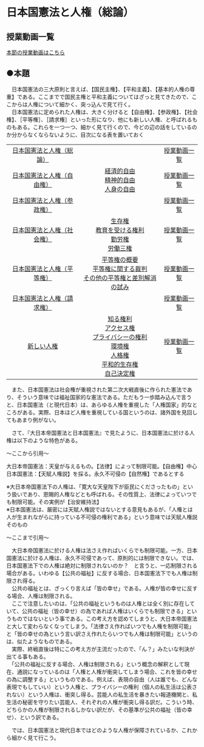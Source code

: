 # 日本国憲法と人権（総論）  
  
## 授業動画一覧
[本節の授業動画はこちら](LIST.md#日本国憲法と人権総論)  

## ●本題
　日本国憲法の三大原則と言えば、【国民主権】、【平和主義】、【基本的人権の尊重】である。ここまでで国民主権と平和主義についてはざっと見てきたので、ここからは人権について細かく、突っ込んで見て行く。  
　日本国憲法に定められた人権は、大きく分けると【自由権】、【参政権】、【社会権】、［平等権］、［請求権］といった形になり、他にも新しい人権、と呼ばれるものもある。これらを一つ一つ、細かく見て行くので、今どの辺の話をしているのか分からなくならないように、目次になる表を置いておく  
  
||||
|:----:|:----:|:----:|
|[日本国憲法と人権（総論）](02_04.md)||[授業動画一覧](LIST.md#日本国憲法と人権総論)|
|[日本国憲法と人権（自由権）](02_05.md)|[経済的自由](02_05.md#●経済的自由)<br>[精神的自由](02_05.md#●精神的自由)<br>[人身の自由](02_05.md#●人身の自由)|[授業動画一覧](LIST.md#日本国憲法と人権自由権)|
|[日本国憲法と人権（参政権）](02_06.md)||[授業動画一覧](LIST.md#日本国憲法と人権参政権)|
|[日本国憲法と人権（社会権）](02_07.md)|[生存権](02_07.md#●生存権)<br>[教育を受ける権利](02_07.md#●教育を受ける権利)<br>[勤労権](02_07.md#●勤労権)<br>[労働三権](02_07.md#●労働三権)|[授業動画一覧](LIST.md#日本国憲法と人権社会権)|
|[日本国憲法と人権（平等権）](02_08.md)|[平等権の概要](02_08.md#●平等権の概要)<br>[平等権に関する裁判](02_08.md#●平等権に関する裁判)<br>[その他の平等権と差別解消の試み](02_08.md#●その他の平等権と差別解消の試み)|[授業動画一覧](LIST.md#日本国憲法と人権平等権)|
|[日本国憲法と人権（請求権）](02_09.md)||[授業動画一覧](LIST.md#日本国憲法と人権請求権)|
|[新しい人権](02_10.md)|[知る権利](02_10.md#●知る権利)<br>[アクセス権](02_10.md#●アクセス権)<br>[プライバシーの権利](02_10.md#●プライバシーの権利)<br>[環境権](02_10.md#●環境権)<br>[人格権](02_10.md#●人格権)<br>[平和的生存権](02_10.md#●平和的生存権)<br>[自己決定権](02_10.md#●自己決定権)|[授業動画一覧](LIST.md#新しい人権)|
  
  
  
　また、日本国憲法は社会権が重視された第二次大戦直後に作られた憲法であり、そういう意味では福祉国家的な憲法である。ただもう一歩踏み込んで言うと、日本国憲法（と現代日本）は、あらゆる人権を重視した「人権国家」的なところがある。実際、日本ほど人権を重視している国というのは、諸外国を見回してもあまり例がない。  
  
　さて、『大日本帝国憲法と日本国憲法』で見たように、日本国憲法に於ける人権は以下のような特色がある。  
  
～ここから引用～  
  
大日本帝国憲法：天皇が与えるもの。【法律】によって制限可能。【自由権】中心  
日本国憲法：【天賦人権説】を採る。永久不可侵の【自然権】であるとする  
  
※大日本帝国憲法下の人権は、「寛大な天皇陛下が臣民にくださったもの」という扱いであり、恩賜的人権などとも呼ばれる。その性質上、法律によっていつでも制限可能。その実例が【治安維持法】  
※日本国憲法は、厳密には天賦人権説ではないとする意見もあるが、「人権とは人が生まれながらに持っている不可侵の権利である」という意味では天賦人権説そのもの  
  
～ここまで引用～  
  
　大日本帝国憲法に於ける人権は法さえ作ればいくらでも制限可能。一方、日本国憲法に於ける人権は、永久不可侵であって、原則的には制限できない。では、日本国憲法下での人権は絶対に制限されないのか？　と言うと、一応制限される場合がある。いわゆる【公共の福祉】に反する場合、日本国憲法下でも人権は制限され得る。  
　公共の福祉とは、ざっくり言えば「皆の幸せ」である。人権が皆の幸せに反する場合、人権は制限される。  
　ここで注意したいのは、「公共の福祉というものは人権とは全く別に存在していて、公共の福祉（皆の幸せ）の為であれば人権はいくらでも制限できる」というものではないという事である。この考え方を認めてしまうと、大日本帝国憲法と大して変わらなくなってしまう。「法律さえ作ればいつでも人権を制限可能」と「皆の幸せの為という言い訳さえ作れたらいつでも人権は制限可能」というのは、似たようなものである。  
　実際、終戦直後は特にこの考え方が主流だったので、「ん？」みたいな判決が出てる事もある。  
　「公共の福祉に反する場合、人権は制限される」という概念の解釈として現在、通説になっているのは「人権と人権が衝突してしまう場合、これを皆の幸せの為に調整する」というものである。例えば、表現の自由（人は誰でも、どんな表現でもしていい）という人権と、プライバシーの権利（個人の私生活は公表されない）という人権は、衝突し得る。芸能人の私生活を暴きたい報道機関と、私生活の秘密を守りたい芸能人、それぞれの人権が衝突し得る訳だ。こういう時、どちらかの人権が制限されるしかない訳だが、その基準が公共の福祉（皆の幸せ）、という訳である。  
  
　では、日本国憲法と現代日本ではどのような人権が保障されているか、これから細かく見て行こう。  
  